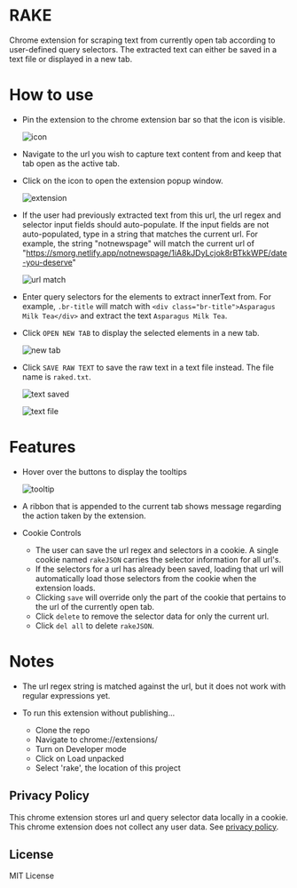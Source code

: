 # RAKE

Chrome extension for scraping text from currently open tab according to user-defined query selectors. The extracted text can either be saved in a text file or displayed in a new tab.

# How to use

- Pin the extension to the chrome extension bar so that the icon is visible.

  ![icon](images/extension-icon.png)

- Navigate to the url you wish to capture text content from and keep that tab open as the active tab.

- Click on the icon to open the extension popup window.

  ![extension](images/rake-extension.png)

- If the user had previously extracted text from this url, the url regex and selector input fields should auto-populate. If the input fields are not auto-populated, type in a string that matches the current url. For example, the string "notnewspage" will match the current url of "https://smorg.netlify.app/notnewspage/1iA8kJDyLcjok8rBTkkWPE/date-you-deserve"

  ![url match](images/url-match.png)

- Enter query selectors for the elements to extract innerText from. For example, `.br-title` will match with `<div class="br-title">Asparagus Milk Tea</div>` and extract the text `Asparagus Milk Tea`.

- Click `OPEN NEW TAB` to display the selected elements in a new tab.

  ![new tab](images/new-tab.png)

- Click `SAVE RAW TEXT` to save the raw text in a text file instead. The file name is `raked.txt`.

  ![text saved](images/text-saved.png)

  ![text file](images/text-file.png)

# Features

- Hover over the buttons to display the tooltips

  ![tooltip](images/tooltip.png)

- A ribbon that is appended to the current tab shows message regarding the action taken by the extension.

- Cookie Controls
  - The user can save the url regex and selectors in a cookie. A single cookie named `rakeJSON` carries the selector information for all url's.
  - If the selectors for a url has already been saved, loading that url will automatically load those selectors from the cookie when the extension loads.
  - Clicking `save` will override only the part of the cookie that pertains to the url of the currently open tab.
  - Click `delete` to remove the selector data for only the current url.
  - Click `del all` to delete `rakeJSON`.

# Notes

- The url regex string is matched against the url, but it does not work with regular expressions yet.

- To run this extension without publishing...
  - Clone the repo
  - Navigate to chrome://extensions/
  - Turn on Developer mode
  - Click on Load unpacked
  - Select 'rake', the location of this project

## Privacy Policy

This chrome extension stores url and query selector data locally in a cookie. This chrome extension does not collect any user data. See [privacy policy](https://www.freeprivacypolicy.com/live/e57e694f-b71e-430e-8e04-5268a7bcd780).

## License

MIT License
